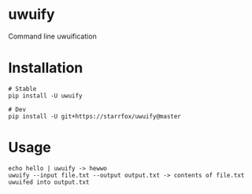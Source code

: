 # uwuify

Command line uwuification

# Installation
```shell
# Stable
pip install -U uwuify

# Dev
pip install -U git+https://starrfox/uwuify@master
```

# Usage
```shell
echo hello | uwuify -> hewwo
uwuify --input file.txt --output output.txt -> contents of file.txt uwuifed into output.txt
```
